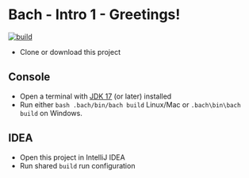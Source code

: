 # Bach - Intro 1 - Greetings!

[![build](https://github.com/sormuras/bach-intro-1-greetings/workflows/build/badge.svg)](https://github.com/sormuras/bach-intro-1-greetings/actions)

- Clone or download this project

## Console

- Open a terminal with [JDK 17](https://jdk.java.net) (or later) installed
- Run either `bash .bach/bin/bach build` Linux/Mac or `.bach\bin\bach build` on Windows.

## IDEA

- Open this project in IntelliJ IDEA
- Run shared `build` run configuration
